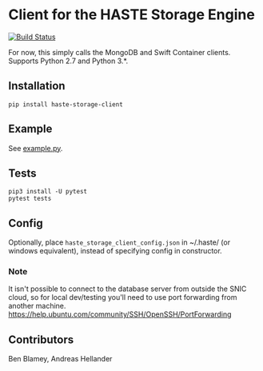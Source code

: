 # Client for the HASTE Storage Engine

[![Build Status](https://travis-ci.org/HASTE-project/HasteStorageClient.svg?branch=master)](https://travis-ci.org/HASTE-project/HasteStorageClient)

For now, this simply calls the MongoDB and Swift Container clients. Supports Python 2.7 and Python 3.*.

## Installation

```
pip install haste-storage-client
```

## Example
See [example.py](example.py).

## Tests

```
pip3 install -U pytest
pytest tests
```

## Config
Optionally, place `haste_storage_client_config.json` in ~/.haste/ (or windows equivalent),
instead of specifying config in constructor.

### Note
It isn't possible to connect to the database server from outside the SNIC cloud, so for local dev/testing you'll
need to use port forwarding from another machine. https://help.ubuntu.com/community/SSH/OpenSSH/PortForwarding


## Contributors
Ben Blamey, Andreas Hellander
